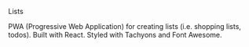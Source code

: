 Lists

PWA (Progressive Web Application) for creating lists (i.e. shopping lists, todos).
Built with React.
Styled with Tachyons and Font Awesome.
